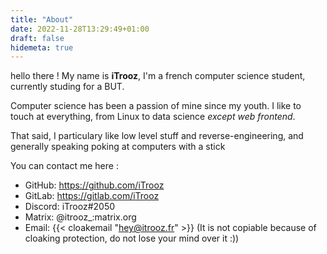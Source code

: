 ```yaml
---
title: "About"
date: 2022-11-28T13:29:49+01:00
draft: false
hidemeta: true
---
```


hello there !
My name is **iTrooz**, I'm a french computer science student, currently studing for a BUT.

Computer science has been a passion of mine since my youth. I like to touch at everything, from Linux to data science *except web frontend*.

That said, I particulary like low level stuff and reverse-engineering, and generally speaking poking at computers with a stick

You can contact me here :

- GitHub: https://github.com/iTrooz
- GitLab: https://gitlab.com/iTrooz
- Discord: iTrooz#2050
- Matrix: @itrooz_:matrix.org
- Email: {{< cloakemail "hey@itrooz.fr" >}} (It is not copiable because of cloaking protection, do not lose your mind over it :))